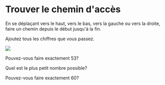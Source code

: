 # Trouver le chemin d'accès

En se déplaçant vers le haut, vers le bas, vers la gauche ou vers la droite, faire un chemin depuis le début jusqu'à la fin.

Ajoutez tous les chiffres que vous passez.

![](https://github.com/supportingami/sami-maths-club/blob/master/maths-club-pack/images/find-the-path.png?raw=true)


Pouvez-vous faire exactement 53?



Quel est le plus petit nombre possible?



Pouvez-vous faire exactement 60?